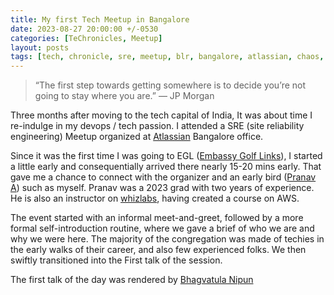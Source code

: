 ```yaml
---
title: My first Tech Meetup in Bangalore
date: 2023-08-27 20:00:00 +/-0530
categories: [TeChronicles, Meetup]
layout: posts
tags: [tech, chronicle, sre, meetup, blr, bangalore, atlassian, chaos, platformization]     # TAG names should always be lowercase
---
```


> “The first step towards getting somewhere is to decide you’re not going to stay where you are.” — JP Morgan



Three months after moving to the tech capital of India, It was about time I re-indulge in my devops / tech passion.  I attended a SRE (site reliability engineering) Meetup organized at [Atlassian](https://www.atlassian.com/) Bangalore office.

Since it was the first time I was going to EGL ([Embassy Golf Links](https://goo.gl/maps/M5XKBNPM4zdLocna8)), I started a little early and consequentially arrived there nearly 15-20 mins early. That gave me a chance to connect with the organizer and an early bird ([Pranav A](https://www.linkedin.com/in/pranav-a-a029921b1/)) such as myself.  Pranav was a 2023 grad with two years of experience.  He is also an instructor on [whizlabs](https://www.whizlabs.com/), having created a course on AWS.

The event started with an informal meet-and-greet, followed by a more formal self-introduction routine, where we gave a brief of who we are and why we were here. The majority of the congregation was made of techies in the early walks of their career, and also few experienced folks.  We then swiftly transitioned into the First talk of the session. 

The first talk of the day was rendered by [Bhagvatula Nipun](https://www.linkedin.com/in/bhagvatulanipun/)